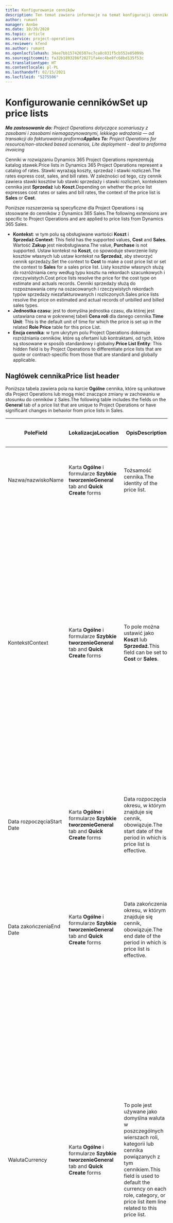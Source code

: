 ```yaml
---
title: Konfigurowanie cenników
description: Ten temat zawiera informacje na temat konfiguracji cenników kosztów i sprzedaży.
author: rumant
manager: Annbe
ms.date: 10/20/2020
ms.topic: article
ms.service: project-operations
ms.reviewer: kfend
ms.author: rumant
ms.openlocfilehash: 34ee7bb157426507ec7ca8c031f5cb552e85099b
ms.sourcegitcommit: fa32b1893286f20271fa4ec4be8fc68bd135f53c
ms.translationtype: HT
ms.contentlocale: pl-PL
ms.lasthandoff: 02/15/2021
ms.locfileid: "5275506"
---
```

# <a name="set-up-price-lists"></a><span data-ttu-id="fb3af-103">Konfigurowanie cenników</span><span class="sxs-lookup"><span data-stu-id="fb3af-103">Set up price lists</span></span>

<span data-ttu-id="fb3af-104">_**Ma zastosowanie do:** Project Operations dotyczące scenariuszy z zasobami i zasobami niemagazynowanymi, lekkiego wdrażania — od transakcji do fakturowania proforma_</span><span class="sxs-lookup"><span data-stu-id="fb3af-104">_**Applies To:** Project Operations for resource/non-stocked based scenarios, Lite deployment - deal to proforma invoicing_</span></span>

<span data-ttu-id="fb3af-105">Cenniki w rozwiązaniu Dynamics 365 Project Operations reprezentują katalog stawek.</span><span class="sxs-lookup"><span data-stu-id="fb3af-105">Price lists in Dynamics 365 Project Operations represent a catalog of rates.</span></span> <span data-ttu-id="fb3af-106">Stawki wyrażają koszty, sprzedaż i stawki rozliczeń.</span><span class="sxs-lookup"><span data-stu-id="fb3af-106">The rates express cost, sales, and bill rates.</span></span> <span data-ttu-id="fb3af-107">W zależności od tego, czy cennik zawiera stawki kosztów lub stawki sprzedaży i stawki rozliczeń, kontekstem cennika jest **Sprzedaż** lub **Koszt**.</span><span class="sxs-lookup"><span data-stu-id="fb3af-107">Depending on whether the price list expresses cost rates or sales and bill rates, the context of the price list is **Sales** or **Cost**.</span></span>

<span data-ttu-id="fb3af-108">Poniższe rozszerzenia są specyficzne dla Project Operations i są stosowane do cenników z Dynamics 365 Sales.</span><span class="sxs-lookup"><span data-stu-id="fb3af-108">The following extensions are specific to Project Operations and are applied to price lists from Dynamics 365 Sales.</span></span>

- <span data-ttu-id="fb3af-109">**Kontekst**: w tym polu są obsługiwane wartości **Koszt** i **Sprzedaż**.</span><span class="sxs-lookup"><span data-stu-id="fb3af-109">**Context**: This field has the supported values, **Cost** and **Sales**.</span></span> <span data-ttu-id="fb3af-110">Wartość **Zakup** jest nieobsługiwana.</span><span class="sxs-lookup"><span data-stu-id="fb3af-110">The value, **Purchase** is not supported.</span></span> <span data-ttu-id="fb3af-111">Ustaw kontekst na **Koszt**, co spowoduje stworzenie listy kosztów własnych lub ustaw kontekst na **Sprzedaż**, aby stworzyć cennik sprzedaży.</span><span class="sxs-lookup"><span data-stu-id="fb3af-111">Set the context to **Cost** to make a cost price list or set the context to **Sales** for a sales price list.</span></span> <span data-ttu-id="fb3af-112">Listy kosztów własnych służą do rozróżniania ceny według typu kosztu na rekordach szacunkowych i rzeczywistych.</span><span class="sxs-lookup"><span data-stu-id="fb3af-112">Cost price lists resolve the price for the cost type on estimate and actuals records.</span></span> <span data-ttu-id="fb3af-113">Cenniki sprzedaży służą do rozpoznawania ceny na oszacowanych i rzeczywistych rekordach typów sprzedaży niezafakturowanych i rozliczonych.</span><span class="sxs-lookup"><span data-stu-id="fb3af-113">Sales price lists resolve the price on estimated and actual records of unbilled and billed sales types.</span></span>
- <span data-ttu-id="fb3af-114">**Jednostka czasu**: jest to domyślna jednostka czasu, dla której jest ustawiana cena w pokrewnej tabeli **Cena roli** dla danego cennika.</span><span class="sxs-lookup"><span data-stu-id="fb3af-114">**Time Unit**: This is the default unit of time for which the price is set up in the related **Role Price** table for this price List.</span></span>
- <span data-ttu-id="fb3af-115">**Encja cennika**: w tym ukrytym polu Project Operations dokonuje rozróżniania cenników, które są ofertami lub kontraktami, od tych, które są stosowane w sposób standardowy i globalny.</span><span class="sxs-lookup"><span data-stu-id="fb3af-115">**Price List Entity**: This  hidden field is by Project Operations to differentiate price lists that are quote or contract-specific from those that are standard and globally applicable.</span></span>

## <a name="price-list-header"></a><span data-ttu-id="fb3af-116">Nagłówek cennika</span><span class="sxs-lookup"><span data-stu-id="fb3af-116">Price list header</span></span>

<span data-ttu-id="fb3af-117">Poniższa tabela zawiera pola na karcie **Ogólne** cennika, które są unikatowe dla Project Operations lub mogą mieć znaczące zmiany w zachowaniu w stosunku do cenników z Sales.</span><span class="sxs-lookup"><span data-stu-id="fb3af-117">The following table includes the fields on the **General** tab of a price list that are unique to Project Operations or have significant changes in behavior from price lists in Sales.</span></span>

| <span data-ttu-id="fb3af-118">Pole</span><span class="sxs-lookup"><span data-stu-id="fb3af-118">Field</span></span> | <span data-ttu-id="fb3af-119">Lokalizacja</span><span class="sxs-lookup"><span data-stu-id="fb3af-119">Location</span></span> | <span data-ttu-id="fb3af-120">Opis</span><span class="sxs-lookup"><span data-stu-id="fb3af-120">Description</span></span> | <span data-ttu-id="fb3af-121">Wpływ zmian w dalszych etapach</span><span class="sxs-lookup"><span data-stu-id="fb3af-121">Downstream impact</span></span> |
| --- | --- | --- | --- |
| <span data-ttu-id="fb3af-122">Nazwa/nazwisko</span><span class="sxs-lookup"><span data-stu-id="fb3af-122">Name</span></span> | <span data-ttu-id="fb3af-123">Karta **Ogólne** i formularze **Szybkie tworzenie**</span><span class="sxs-lookup"><span data-stu-id="fb3af-123">**General** tab and **Quick Create** forms</span></span> | <span data-ttu-id="fb3af-124">Tożsamość cennika.</span><span class="sxs-lookup"><span data-stu-id="fb3af-124">The identity of the price list.</span></span> | <span data-ttu-id="fb3af-125">Cennik jest wyświetlany wraz z wartością na wszystkich stronach list oraz w opcjach rozwijanych.</span><span class="sxs-lookup"><span data-stu-id="fb3af-125">The price list is shown with this value on all list pages and drop-down options.</span></span>|
| <span data-ttu-id="fb3af-126">Kontekst</span><span class="sxs-lookup"><span data-stu-id="fb3af-126">Context</span></span> | <span data-ttu-id="fb3af-127">Karta **Ogólne** i formularze **Szybkie tworzenie**</span><span class="sxs-lookup"><span data-stu-id="fb3af-127">**General** tab and **Quick Create** forms</span></span> | <span data-ttu-id="fb3af-128">To pole można ustawić jako **Koszt** lub **Sprzedaż**.</span><span class="sxs-lookup"><span data-stu-id="fb3af-128">This field can be set to **Cost** or **Sales**.</span></span> | <span data-ttu-id="fb3af-129">Cennik ustawiony na **Koszt** jest używany do wyszukiwania ceny w oszacowaniach kosztów i kosztach rzeczywistych.</span><span class="sxs-lookup"><span data-stu-id="fb3af-129">A price list set to **Cost** is used to look up the price for cost estimates and cost actuals.</span></span> <span data-ttu-id="fb3af-130">Cennik ustawiony na **Sprzedaż** jest używany do wyszukiwania ceny w oszacowaniach sprzedaży i wartościach rzeczywistych sprzedaży.</span><span class="sxs-lookup"><span data-stu-id="fb3af-130">A price list set to **Sales** is used to look up the price for sales estimates and sales actuals.</span></span> <span data-ttu-id="fb3af-131">Tylko cenniki z ustawionym kontekstem na **Sprzedaż** mogą być dołączane do cenników dla klienta, oferty lub kontraktu projektu.</span><span class="sxs-lookup"><span data-stu-id="fb3af-131">Only price lists that have the context set to **Sales** can be attached to project price lists for customers, project quotes, and project contracts.</span></span> |
| <span data-ttu-id="fb3af-132">Data rozpoczęcia</span><span class="sxs-lookup"><span data-stu-id="fb3af-132">Start Date</span></span> | <span data-ttu-id="fb3af-133">Karta **Ogólne** i formularze **Szybkie tworzenie**</span><span class="sxs-lookup"><span data-stu-id="fb3af-133">**General** tab and **Quick Create** forms</span></span> | <span data-ttu-id="fb3af-134">Data rozpoczęcia okresu, w którym znajduje się cennik, obowiązuje.</span><span class="sxs-lookup"><span data-stu-id="fb3af-134">The start date of the period in which is price list is effective.</span></span> | <span data-ttu-id="fb3af-135">Wraz z polem **Data końcowa** to pole jest używane w celu określenia cennika, który ma zastosowanie do określonego oszacowania lub konkretnego wiersza.</span><span class="sxs-lookup"><span data-stu-id="fb3af-135">With the **End Date** field, this field is used to determine which price list is applicable for a certain estimate or actual line.</span></span> |
| <span data-ttu-id="fb3af-136">Data zakończenia</span><span class="sxs-lookup"><span data-stu-id="fb3af-136">End Date</span></span> | <span data-ttu-id="fb3af-137">Karta **Ogólne** i formularze **Szybkie tworzenie**</span><span class="sxs-lookup"><span data-stu-id="fb3af-137">**General** tab and **Quick Create** forms</span></span> | <span data-ttu-id="fb3af-138">Data zakończenia okresu, w którym znajduje się cennik, obowiązuje.</span><span class="sxs-lookup"><span data-stu-id="fb3af-138">The end date of the period in which is price list is effective.</span></span> | <span data-ttu-id="fb3af-139">Wraz z polem **Data startowa** to pole jest używane w celu określenia cennika, który ma zastosowanie do określonego oszacowania lub konkretnego wiersza.</span><span class="sxs-lookup"><span data-stu-id="fb3af-139">With the **Start Date** field, this field is used to determine which price list is applicable for a certain estimate or actual line.</span></span> |
| <span data-ttu-id="fb3af-140">Waluta</span><span class="sxs-lookup"><span data-stu-id="fb3af-140">Currency</span></span> | <span data-ttu-id="fb3af-141">Karta **Ogólne** i formularze **Szybkie tworzenie**</span><span class="sxs-lookup"><span data-stu-id="fb3af-141">**General** tab and **Quick Create** forms</span></span> | <span data-ttu-id="fb3af-142">To pole jest używane jako domyślna waluta w poszczególnych wierszach roli, kategorii lub cennika powiązanych z tym cennikiem.</span><span class="sxs-lookup"><span data-stu-id="fb3af-142">This field is used to default the currency on each role, category, or price list item line related to this price list.</span></span> | <span data-ttu-id="fb3af-143">Nie można tworzyć cenników, roli, kategorii lub wierszy pozycji cennika w **Sprzedaży** w walutach innych niż podana waluta.</span><span class="sxs-lookup"><span data-stu-id="fb3af-143">On **Sales** price lists, roles, categories, or price list item lines can't be created in any currency other than this currency.</span></span> <span data-ttu-id="fb3af-144">W przypadku cenników **Koszt** można utworzyć wiersz ceny roli w dowolnej walucie.</span><span class="sxs-lookup"><span data-stu-id="fb3af-144">On **Cost** price lists, you can create a role price line in any currency.</span></span> <span data-ttu-id="fb3af-145">Waluta zdefiniowana w tym miejscu jest używana jako domyślna.</span><span class="sxs-lookup"><span data-stu-id="fb3af-145">The currency defined here is used as a default.</span></span> <span data-ttu-id="fb3af-146">Zależne od konfiguracji użytkownika ceny ról mogą zastąpić tę wartość w celu włączenia konfiguracji stawki kosztów pracy w dowolnej walucie.</span><span class="sxs-lookup"><span data-stu-id="fb3af-146">The user setup that is related role prices can override this value to enable labor cost rate setup in any currency.</span></span> <span data-ttu-id="fb3af-147">Stawki kosztów kategorii i koszty pozycji cennika można skonfigurować wyłącznie w walucie zdefiniowanej w tym miejscu.</span><span class="sxs-lookup"><span data-stu-id="fb3af-147">Category cost rates and price list item costs can be set up only in the currency defined here.</span></span> |
| <span data-ttu-id="fb3af-148">Jednostka czasu</span><span class="sxs-lookup"><span data-stu-id="fb3af-148">Time Unit</span></span> | <span data-ttu-id="fb3af-149">Karta **Ogólne** i formularze **Szybkie tworzenie**</span><span class="sxs-lookup"><span data-stu-id="fb3af-149">**General** tab and **Quick Create** forms</span></span> | <span data-ttu-id="fb3af-150">To pole jest używane jako domyślna jednostka czasu w poszczególnych wierszach roli cennika.</span><span class="sxs-lookup"><span data-stu-id="fb3af-150">This field is used to default the time unit on each role line related to this price list.</span></span> | <span data-ttu-id="fb3af-151">Ta wartość pola jest używana tylko w pokrewnych ustawieniach cen ról.</span><span class="sxs-lookup"><span data-stu-id="fb3af-151">This field value is only used on related role price setup.</span></span> <span data-ttu-id="fb3af-152">W przypadku cenników **Koszt** oraz **Sprzedaż** można utworzyć wiersz ceny w dowolnej jednostce czasu.</span><span class="sxs-lookup"><span data-stu-id="fb3af-152">On **Cost** and **Sales** price lists, you can create a role price line in any unit of time.</span></span> <span data-ttu-id="fb3af-153">Jednostka czasu zdefiniowana w tym miejscu jest używana jako domyślna.</span><span class="sxs-lookup"><span data-stu-id="fb3af-153">The time unit defined here is used as a default.</span></span> <span data-ttu-id="fb3af-154">Zależne od konfiguracji użytkownika ceny ról mogą zastąpić tę wartość w celu włączenia konfiguracji stawki kosztów pracy i rozliczania w dowolnej jednostce czasu.</span><span class="sxs-lookup"><span data-stu-id="fb3af-154">The user setup related role prices can override this value to enable labor cost and bill rate setup in any unit of time.</span></span> |
| <span data-ttu-id="fb3af-155">Opis</span><span class="sxs-lookup"><span data-stu-id="fb3af-155">Description</span></span> | <span data-ttu-id="fb3af-156">Karta **Ogólne** i formularze **Szybkie tworzenie**</span><span class="sxs-lookup"><span data-stu-id="fb3af-156">**General** tab and **Quick Create** forms</span></span> | <span data-ttu-id="fb3af-157">Jest to pole tekstowe umożliwiające wyświetlanie wielowierszowego opisu cennika.</span><span class="sxs-lookup"><span data-stu-id="fb3af-157">This text field allows you to provide a multi-line description of the price list.</span></span> | <span data-ttu-id="fb3af-158">To pole jest wyświetlane w widokach **Skojarzonych** z cennikiem w różnych encjach, w których znajdują się pokrewne cenniki.</span><span class="sxs-lookup"><span data-stu-id="fb3af-158">This field is shown in the **Associated** views on the price list in various entities that have related price lists.</span></span> |


[!INCLUDE[footer-include](../includes/footer-banner.md)]